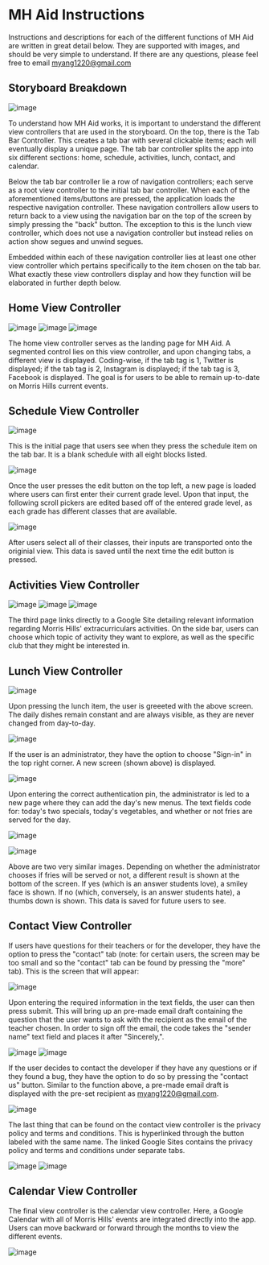 # MH Aid Instructions

Instructions and descriptions for each of the different functions of MH Aid are written in great detail below. They are supported with images, and should be very simple to understand. If there are any questions, please feel free to email myang1220@gmail.com

## Storyboard Breakdown

![image](https://user-images.githubusercontent.com/100817191/176329187-da498cf5-f223-4a60-a1a8-d6a1cd1cba1a.png)

To understand how MH Aid works, it is important to understand the different view controllers that are used in the storyboard. On the top, there is the Tab Bar Controller. This creates a tab bar with several clickable items; each will eventually display a unique page. The tab bar controller splits the app into six different sections: home, schedule, activities, lunch, contact, and calendar.

Below the tab bar controller lie a row of navigation controllers; each serve as a root view controller to the initial tab bar controller. When each of the aforementioned items/buttons are pressed, the application loads the respective navigation controller. These navigation controllers allow users to return back to a view using the navigation bar on the top of the screen by simply pressing the "back" button. The exception to this is the lunch view controller, which does not use a navigation controller but instead relies on action show segues and unwind segues.

Embedded within each of these navigation controller lies at least one other view controller which pertains specifically to the item chosen on the tab bar. What exactly these view controllers display and how they function will be elaborated in further depth below.

## Home View Controller

![image](https://user-images.githubusercontent.com/100817191/176469428-73cf2ade-c6e9-4128-8fde-304ff24b4632.png)
![image](https://user-images.githubusercontent.com/100817191/176469456-98545f25-0392-4cb8-abae-0898891e8faf.png)
![image](https://user-images.githubusercontent.com/100817191/176469495-ddaad01d-f600-4344-91d1-ab0e38a7b617.png)

The home view controller serves as the landing page for MH Aid. A segmented control lies on this view controller, and upon changing tabs, a different view is displayed. Coding-wise, if the tab tag is 1, Twitter is displayed; if the tab tag is 2, Instagram is displayed; if the tab tag is 3, Facebook is displayed. The goal is for users to be able to remain up-to-date on Morris Hills current events.

## Schedule View Controller

![image](https://user-images.githubusercontent.com/100817191/176461965-ed0dd36e-eb7f-4f08-86d6-7016f25b3cfc.png)

This is the initial page that users see when they press the schedule item on the tab bar. It is a blank schedule with all eight blocks listed.

![image](https://user-images.githubusercontent.com/100817191/176462061-6e116ee7-ac57-4a2d-bc46-68838cefb8a6.png)

Once the user presses the edit button on the top left, a new page is loaded where users can first enter their current grade level. Upon that input, the following scroll pickers are edited based off of the entered grade level, as each grade has different classes that are available.

![image](https://user-images.githubusercontent.com/100817191/176462081-b3345501-d74d-40e5-9d1e-80e00fa49f1b.png)

After users select all of their classes, their inputs are transported onto the originial view. This data is saved until the next time the edit button is pressed.

## Activities View Controller

![image](https://user-images.githubusercontent.com/100817191/176471740-a6877465-3cc7-4c9b-8e17-be91fa702244.png)
![image](https://user-images.githubusercontent.com/100817191/176472940-7d293ddd-95d1-452a-b8c4-31b8886aa6e7.png)
![image](https://user-images.githubusercontent.com/100817191/176472967-74e3021b-b316-4c93-92d6-bf1238e0c1f0.png)


The third page links directly to a Google Site detailing relevant information regarding Morris Hills' extracurriculars activities. On the side bar, users can choose which topic of activity they want to explore, as well as the specific club that they might be interested in. 

## Lunch View Controller

![image](https://user-images.githubusercontent.com/100817191/176478309-b0105276-725c-4eaf-b80d-6a9fd9cce01c.png)

Upon pressing the lunch item, the user is greeeted with the above screen. The daily dishes remain constant and are always visible, as they are never changed from day-to-day.

![image](https://user-images.githubusercontent.com/100817191/176478329-279762ab-818d-4f5d-97bd-a679e33a23ec.png)

If the user is an administrator, they have the option to choose "Sign-in" in the top right corner. A new screen (shown above) is displayed.

![image](https://user-images.githubusercontent.com/100817191/176478412-7849b95b-3c15-42a6-a88d-9bcd815fab86.png)

Upon entering the correct authentication pin, the administrator is led to a new page where they can add the day's new menus. The text fields code for: today's two specials, today's vegetables, and whether or not fries are served for the day.

![image](https://user-images.githubusercontent.com/100817191/176478461-60676872-f887-4bce-8f6e-8a83a39b3708.png)

![image](https://user-images.githubusercontent.com/100817191/176478495-6f2caa08-eb9b-4b7a-8d03-0c97bd6df095.png)

Above are two very similar images. Depending on whether the administrator chooses if fries will be served or not, a different result is shown at the bottom of the screen. If yes (which is an answer students love), a smiley face is shown. If no (which, conversely, is an answer students hate), a thumbs down is shown. This data is saved for future users to see.

## Contact View Controller

If users have questions for their teachers or for the developer, they have the option to press the "contact" tab (note: for certain users, the screen may be too small and so the "contact" tab can be found by pressing the "more" tab). This is the screen that will appear:

![image](https://user-images.githubusercontent.com/100817191/176520650-f3788ce6-3868-403f-aaef-b96f2aeff3b4.png)

Upon entering the required information in the text fields, the user can then press submit. This will bring up an pre-made email draft containing the question that the user wants to ask with the recipient as the email of the teacher chosen. In order to sign off the email, the code takes the "sender name" text field and places it after "Sincerely,".

![image](https://user-images.githubusercontent.com/100817191/176520923-ecaeb57e-fab9-4254-a236-bf5a2688e339.png)
![image](https://user-images.githubusercontent.com/100817191/176520944-db45efc8-0901-487e-b0f1-e860bda90fc6.png)

If the user decides to contact the developer if they have any questions or if they found a bug, they have the option to do so by pressing the "contact us" button. Similar to the function above, a pre-made email draft is displayed with the pre-set recipient as myang1220@gmail.com. 

![image](https://user-images.githubusercontent.com/100817191/176521151-f8f30530-1e1e-45c2-b222-6626090aa575.png)

The last thing that can be found on the contact view controller is the privacy policy and terms and conditions. This is hyperlinked through the button labeled with the same name. The linked Google Sites contains the privacy policy and terms and conditions under separate tabs.

![image](https://user-images.githubusercontent.com/100817191/176522229-c589f08b-1989-40e3-b124-b4e0a5f25506.png)
![image](https://user-images.githubusercontent.com/100817191/176522268-c6132dc6-5f24-4094-937f-f93a500e7413.png)

## Calendar View Controller

The final view controller is the calendar view controller. Here, a Google Calendar with all of Morris Hills' events are integrated directly into the app. Users can move backward or forward through the months to view the different events.

![image](https://user-images.githubusercontent.com/100817191/176523732-4edf7b0f-c12b-4708-a41e-5ca8f2368de2.png)
